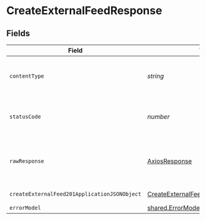 # CreateExternalFeedResponse


## Fields

| Field                                                                                                   | Type                                                                                                    | Required                                                                                                | Description                                                                                             |
| ------------------------------------------------------------------------------------------------------- | ------------------------------------------------------------------------------------------------------- | ------------------------------------------------------------------------------------------------------- | ------------------------------------------------------------------------------------------------------- |
| `contentType`                                                                                           | *string*                                                                                                | :heavy_check_mark:                                                                                      | HTTP response content type for this operation                                                           |
| `statusCode`                                                                                            | *number*                                                                                                | :heavy_check_mark:                                                                                      | HTTP response status code for this operation                                                            |
| `rawResponse`                                                                                           | [AxiosResponse](https://axios-http.com/docs/res_schema)                                                 | :heavy_minus_sign:                                                                                      | Raw HTTP response; suitable for custom response parsing                                                 |
| `createExternalFeed201ApplicationJSONObject`                                                            | [CreateExternalFeed201ApplicationJSON](../../models/operations/createexternalfeed201applicationjson.md) | :heavy_minus_sign:                                                                                      | successfully created                                                                                    |
| `errorModel`                                                                                            | [shared.ErrorModel](../../models/shared/errormodel.md)                                                  | :heavy_minus_sign:                                                                                      | bad request                                                                                             |